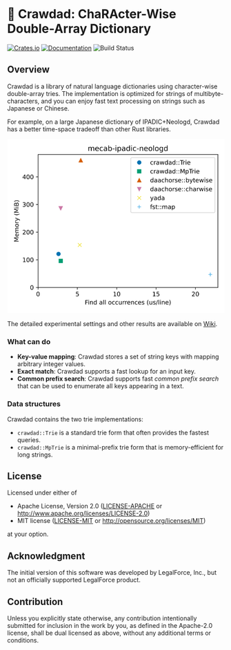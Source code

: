 # 🦞 Crawdad: ChaRActer-Wise Double-Array Dictionary

[![Crates.io](https://img.shields.io/crates/v/crawdad)](https://crates.io/crates/crawdad)
[![Documentation](https://docs.rs/crawdad/badge.svg)](https://docs.rs/crawdad)
![Build Status](https://github.com/daac-tools/crawdad/actions/workflows/rust.yml/badge.svg)

## Overview

Crawdad is a library of natural language dictionaries using character-wise double-array tries.
The implementation is optimized for strings of multibyte-characters,
and you can enjoy fast text processing on strings such as Japanese or Chinese.

For example, on a large Japanese dictionary of IPADIC+Neologd, Crawdad has a better time-space tradeoff than other Rust libraries.

![](./figures/neologd.svg)

The detailed experimental settings and other results are available on [Wiki](https://github.com/daac-tools/crawdad/wiki/Performance-Comparison).

### What can do

- **Key-value mapping**: Crawdad stores a set of string keys with mapping arbitrary integer values.
- **Exact match**: Crawdad supports a fast lookup for an input key.
- **Common prefix search**: Crawdad supports fast *common prefix search* that can be used to enumerate all keys appearing in a text.

### Data structures

Crawdad contains the two trie implementations:

- `crawdad::Trie` is a standard trie form that often provides the fastest queries.
- `crawdad::MpTrie` is a minimal-prefix trie form that is memory-efficient for long strings. 

## License

Licensed under either of

 * Apache License, Version 2.0
   ([LICENSE-APACHE](LICENSE-APACHE) or http://www.apache.org/licenses/LICENSE-2.0)
 * MIT license
   ([LICENSE-MIT](LICENSE-MIT) or http://opensource.org/licenses/MIT)

at your option.

## Acknowledgment

The initial version of this software was developed by LegalForce, Inc., but not an officially supported LegalForce product.

## Contribution

Unless you explicitly state otherwise, any contribution intentionally submitted
for inclusion in the work by you, as defined in the Apache-2.0 license, shall be
dual licensed as above, without any additional terms or conditions.
